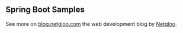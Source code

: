 
## Spring Boot Samples

See more on [blog.netgloo.com](http://blog.netgloo.com) the web development blog by [Netgloo](http://netgloo.com).
